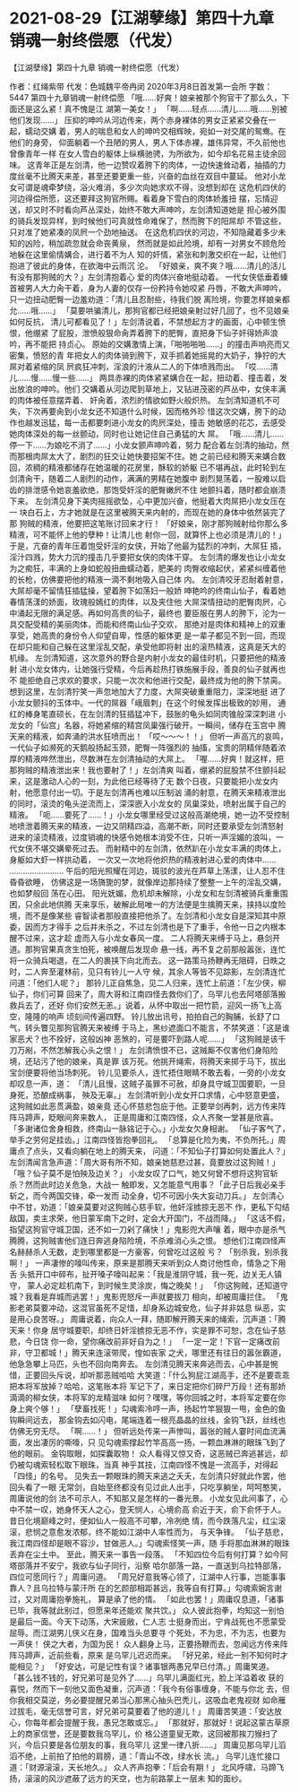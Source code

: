 # 2021-08-29【江湖孽缘】第四十九章 销魂一射终偿愿（代发）



【江湖孽缘】第四十九章 销魂一射终偿愿（代发）



作者：红绳紫带 代发：色城魏平帝冉闵 2020年3月8日首发第一会所 字数：5447
第四十九章销魂一射终偿愿
「哦……好爽！娘亲被那个狗官干了那么久，下面还是这么紧！真不愧是江 湖第一美女！」
「啊……轻点……清儿……哦……别被他们发现……」
压抑的呻吟从河边传来，两个赤身裸体的男女正紧紧交叠在一起，蠕动交媾 着，男人的喘息和女人的呻吟交相辉映，宛如一对交尾的鸳鸯。在他们的身旁， 仰面躺着一个丑陋的男人，男人下体赤裸，雄伟异常，不久前他也曾像青年一样 在女人雪白的躯体上纵横驰骋，为所欲为，如今却名花易主徒余回味。
这青年正是左剑清，他一边赞叹着胯下的肉体，一边快速耸动着，抽插的力 度丝毫不比腾天来差，甚至还要更重一些，兴奋的血丝在双目中蔓延。
他对小龙女可谓是魂牵梦绕，浴火难消，多少次向她求欢不得，没想到却在 这危机四伏的河边得偿所愿，这还要拜这狗官所赐。看着身下雪白的肉体娇羞扭 摆，忘情迎送，却又时不时看向芦丛深处，始终不敢大声呻吟，左剑清知道她是 担心被外围的骑兵发现异样，到时候他们可真就性命难保了，然而胯下的阳屌却 不管这些，只对准了她紧凑的凤屄一个劲地抽送。
在这危机四伏的河边，不知隐藏着多少未知的凶险，稍加疏忽就会命丧黄泉， 然而就是如此险境，却有一对男女不顾危险地躲在这里偷情媾合，进行着不为人 知的奸情，紧张和刺激交织在一起，让他们抱进了彼此的身体，在欲海中云雨沉 沦。
「好娘亲，爽不爽？哦……清儿的活儿有没有那狗贼的大？」左剑清抱着心 爱的肉体兴奋地挺动着。
一代女侠低垂着螓首被男人大力肏干着，身为人妻的仅存一份矜持令她咬紧 丹唇，不敢大声呻吟，只一边扭动肥臀一边羞劝道：「清儿且忍耐些，待我们脱 离险境，你要怎样娘亲都允……哦……」
「莫要哄骗清儿，那狗官都已经把娘亲射过好几回了，也不见娘亲如何反抗， 清儿可都看见了！」左剑清说着，不禁想起方才的画面，心中顿生愤恨，他绷紧 了屁股，泄愤般狠命肏弄着胯下的肥臀，直把身下仙子奸得娇声浪吟，再不能把 持贞心。
原始的交媾激情上演，「啪啪啪啪……」的撞击声响亮而又密集，愤怒的青 年把女人的肉体骑到胯下，双手抓着她摇晃的大奶子，狰狞的大屌对着紧缩的凤 屄疯狂冲刺，淫浪的汁液从二人的下体喷溅而出。
「哎……清儿……慢……慢一些……」
两具赤裸的肉体紧紧媾合在一起，扭动着、撞击着，发出放浪的呻吟。他们 交媾着从河边爬到草地上，又钻进茂密的芦丛中，女侠丰满的肉体被任意摆弄着、 奸肏着，浓烈的情欲如野火般炽热。
左剑清知道机不可失，下次再要肏到小龙女还不知道什么时候，因而格外珍 惜这次交媾，胯下的动作也越发迅猛，每一击都要刺进小龙女的肉屄深处，撞击 她敏感的花芯，去感受她肉体深处的每一丝颤动，同时也让她记住自己勇猛的大 屌。
「哦……清儿……停一下……为娘吃不消了……」小龙女颤声呻吟着，努力 配合着左剑清的抽动，然而那根肉屌太大了，剧烈的狂交让她快要招架不住。她 之前已经和腾天来媾合数回，浓稠的精液都储存在她温暖的花房里，酥软的娇躯 已不堪再战，此时轮到左剑清肏干，随着二人剧烈的动作，满满的男精在她腹中 剧烈晃荡着，一股难以启齿的排泄感令她哀羞欲绝，那饱受奸淫的肥臀嫩屄不住 地颤抖着，随时都会崩溃下来。
左剑清见身下美肉摇摇欲坠，心中更加兴奋，他挺着大肉屌把小龙女压在一 块白石上，方才她就是在这里被腾天来内射的，而现在她的身体中依然装完了那 狗贼的精液，他要把这笔账讨回来才行！
「好娘亲，刚才那狗贼射给你那么多精液，可不能怀上他的孽种！让清儿也 射你一回，就算怀上也必须是清儿的！」
于是，亢奋的青年压着饱受奸淫的女侠，开始了他最为猛烈的冲刺，大屌狂 插，淫汁四溅，势大力沉的撞击几乎要把女侠的肉体干穿。
左剑清的爆发也让小龙女为之痴狂，丰满的上身如蛇般扭曲蠕动着，肥美的 肉臀收缩起伏，紧紧纠缠着他的长枪，仿佛要把他的精液一滴不剩地吸入自己体 内。
左剑清咬牙忍耐着射意，大屌却毫不留情狂插猛操，望着胯下如荡妇一般娇 呻艳吟的终南山仙子，看着她春情荡漾的娇面，玫瑰般嫣红的肉体，以及夹住他 大屌深情扭动的肥臀肉屄，心中涌起无限的满足感。再如何高贵的仙子，最终也 要臣服在男人的胯下，沦为一具交配受精的美丽肉体，而能和终南山仙子交欢， 那绝对是肉体和精神上的双重享受，她高贵的身份令人仰望自卑，性感的躯体更 是一辈子都见不到一回，而现在却只能和自己躲在这里淫乱交配，承受他即将射 出的滚热精液，这真是天大的机缘。
左剑清知道，这次意外的野合是内射小龙女的最佳时机，只要把他的精液射 进小龙女体内，让她强行受精，今后再趁热打铁施展手段，善良的仙子就再也不 能拒绝自己求欢的要求，只能一次次和他进行交配，最终成为他的胯下禁脔。
想到这里，左剑清狞笑一声忽地加大了力度，大屌突破重重阻力，深深地挺 进了小龙女颤抖的玉体中。一代的屌器「峨眉刺」在这个时候发挥出极致的妙用， 通红的棒身笔直硕长，在左剑清的狂插猛冲下，鼓胀的龟头如同肉锥般深深刺进 小龙女的「仙宫」名器，将她紧缩的精宫凤巢强行破开。一瞬间，储存在玉宫中 腾天来的精液，如奔涌的洪水狂喷而出！
「哎～～～！！」
但听一声高亢的哀鸣，一代仙子如濒死的天鹅般扬起玉颈，肥臀一阵强烈的 抽搐，宝贵的阴精伴随着浓厚的精液哗然泄出，尽数淋在左剑清抽动的大屌上。
「喔……好爽！就这样，把那狗贼的精液泄出来！我也要射了！」左剑清爽 叫着，绷紧的屁股禁不住颤抖起来，这是激动人心的一刻，为此他已经等待了无 数个日夜，只要能把小龙女内射，他愿意付出一切。于是左剑清再也难以压制汹 涌的射意，在腾天来精液泄出的同时，滚烫的龟头逆流而上，深深嵌入小龙女的 凤巢深处，喷射出属于自己的精液。
「呃……要死了……！」小龙女哪里经受过这般高潮绝境，她一边不受控制 地喷泄着腾天来的精液，一边又阴精四溢，高潮不断，同时还要承受左剑清怒射 进来的滚烫精液，过度销魂的快感令她根本消受不住，只听一声淫媚的浪叫，一 代女侠不堪交媾晕死过去。
而射精中的左剑清，依然趴在小龙女丰满的肉体上，身躯如大虾一样拱动着， 一次又一次地将他炽热的精液射进心爱的肉体中……
……………………
午后的阳光照耀在河边，斑驳的波光在芦草上荡漾，让人忍不住昏昏欲睡， 仿佛这是一场旖旎的梦，就像岸边那持续了整整一上午的淫乱交媾，也如梦般回 荡在心田。
阳光妩媚，危机却未解除，小龙女和左剑清被骑兵重重围困，只余此地供腾 天来享乐，破解此局唯一的方法便是生擒腾天来，挟持以度险境，而不是像某些 睿智读者那般直接把他杀了。左剑清和小龙女自是深知其中原委，因而方才得手 之后并未杀之，不过左剑清也是下了重手，令他一日之内根本醒不过来，这才趁 虚而入与小龙女春风一度。
二人将腾天来缚于马上，悬剑开道。那狗官果真贪生怕死，被唤醒后发现命 悬一线，再不复之前那般嚣张，连忙将一众骑兵喝退，在二人的裹挟下向北而去。
这一路策马扬鞭再无阻碍，日昳之时，二人奔至灌林前，见只有铃儿一人守 候，其余人等皆不见踪影，左剑清连忙问道：「他们人呢？」
那铃儿正自焦急，见二人归来，连忙上前道：「左少侠，柳仙子，你们可算 回来了，周大哥和江南四怪去救你们了，乌罕儿也去阿塔部落搬救兵去了，还好 你们安然无恙。」说着，从怀中取出一把竹箭，迎风一扬飞上高空，隆隆的响声 顷刻间传遍四野。
铃儿放出讯号，拍拍自己的胸脯，长舒了口气，转头瞥见那狗官腾天来被缚 于马上，黑纱遮面口不能言，不禁笑道：「这是谁家恶犬？也不拴好，这般凶神 恶煞的，可是要吓到路人呢……」
「这狗贼是该千刀万剐，不然怎解我心头之恨！」
左剑清愤恨不已，这贼厮不仅害他们身陷险境，还玷污了他的娘亲，真是罪 该万死。他挑开绳索，将腾天来掷于马下，拔出宝剑便要将他当场刺死。
铃儿见要杀人，连忙捂住眼睛不敢去看，一旁的小龙女却叹息一声，道： 「清儿且慢，这贼子虽罪不可赦，却身具守城卫国要职，一旦身死，恐酿成祸事， 殃及无辜。」
左剑清听到小龙女开口求情，心中怒意更盛，这狗贼如此恶贯满盈，娘亲竟 还心怀慈悲包庇于他。正要举剑再刺，远方传来阵阵马蹄声，眨眼间奔来数人， 正是周庸和江南四怪，众人齐聚一堂甚是欣喜。
「多谢诸位舍身相救，终南山一脉铭记于心。」小龙女欠身相谢。
「仙子客气了，举手之劳何足挂齿。」江南四怪皆抱拳回礼。
「总算是化险为夷，不负所托。」周庸点了点头，又看向躺在地上的腾天来， 问道：「不知仙子打算如何处置此人？」
左剑清闻言急声道：「周大哥有所不知，娘亲她慈悲过甚，竟要放过这狗贼！」
「哦？仙子莫不是怕殃及边关？」
小龙女叹了口气，她又何曾不想将这狗官斩杀？然而此时边关危急，大战一 触即发，又怎能意气用事？「此子日后我必亲手斩之，而今两国交锋，牵一发而 动全身，切不可因小失大妄动刀兵。」
左剑清心中不甘，劝道：「娘亲莫要对这狗贼心慈手软，他奸淫掳掠无恶不 作，更私下勾结敌国，卖主求荣，他日蒙军南下之时，定会大开国门，不战而降。」
「这话不假，指望这狗官守城卫国，还不如一刀剁了痛快！」鬼影兜大声嚷 着，眼中亦是杀气腾腾，这狗贼害他们连日奔逃身陷险境，不杀难消心头之恨。
想他们江南四怪声名赫赫杀人无数，走到哪里都是一方豪客，何曾吃过这般 亏？
「别杀我，别杀我啊！」
一声凄惨的嚎叫传来，原来是那腾天来听到众人商讨他性命，情急之下用舌 头抵开口中碎布，扯开嗓子嚎叫起来：「我是淮阴守城，我一死，边关无人镇守， 蒙人必定趁机南下，到时候生灵涂炭，悔之晚矣！」
「你这狗贼，还知道守城？我看是弃城而逃罢！」鬼影兜怒斥一声就要拔刀 相向，却被周庸拦住。
「鬼影老弟莫要冲动，这混官虽死不足惜，却身系边城安危，仙子并非姑息 纵恶，实是用心良苦呀。」
周庸说着，向众人一拜，随即解开腾天来的绳索，沉声道：「腾天来！你身 居守城要职，却终日奸淫掳掠无恶不作，实是罪不可恕，念在仙子慈悲，今日饶 你一命，望你痛改前非好自为之！」
「一定一定！下官一定痛改前非，守卫都城！」腾天来连滚带爬，惶如丧家 之犬，哪里还有往日的嚣张霸道，他急急攀上马匹，头也不回向南奔去。
左剑清见腾天来奔逃而去，心中甚是惋惜，正要回头斥说，却听那恶贼哈哈 大笑道：「什么狗屁江湖高手，还不是要乖乖把本将军放掉？哈哈，这笔账本将 军记下了，来日定把你们碎尸万段！还有那娇滴滴的柳女侠，本将军的龙精滋味 如何？嘿嘿，等你回城之时，本将军定要在你身上爽个够！」
「孽畜找死！」勾魂索冷哼一声，扬起竹竿狠狠一甩，金色的鱼钩瞬间远去， 那金钩去如闪电，尾端连着一根亮晶晶的丝线，金钩飞跃，丝线也仿佛无穷无尽。
「啊……！」
但听远处传来一声惨叫，嚣张的贼人霎时间血流满面，发出凄厉的嘶嚎，只 见勾魂索撑起竹竿高高一扬，一颗血淋淋的眼珠飞到了他的眼前。
金钩取眼，如探囊取物！
众人看得又惊又奇，这恶贼已奔逃甚远，却仍被勾魂索轻松取下眼珠，当真 神乎其技，江南四怪不愧是一流高手，对得起「四怪」的名号。
见失去一颗眼珠的腾天来逃之夭夭，左剑清只好就此作罢，他回头看了一眼 无常剑，自始至终都没有见过此人出手，只吃享躺坐，呵呵憨笑，周庸说他的剑 法不可示人，不知那又是怎样的一番光景。
小龙女见此间事了，心中不禁一叹，她身怀天人之心，登天悯人，心境俞高 俞近于天，俞下俞怀于人。昔日化境巅峰之时，便如仙人一般高不可攀，冷冽绝 情，而今跌落凡尘，红尘滚滚，悲悯之意愈发浓郁，终不能如江湖中人率性而为， 与天争锋。
「仙子慈悲，我江南四怪却是眼不容沙，甘做恶人。」勾魂索怪笑一声，随 手将那血淋淋的眼珠丢弃在尘土中。
至此，腾天来一事告一段落。
「不知四位今后有何打算？如今阿塔部落并不安宁，我欲与仙子同行，沿察 哈尔部落一路，一直送到乌拉特部落，四位可愿同行？」周庸问道。
「周兄好意我等心领了，江湖中人行事，岂能事事靠人？且乌拉特与蒙汗所 在的乞颜部相距甚远，我等自有打算。」勾魂索婉言谢过，又对周庸抱拳施礼， 算是承了他的情。
「如此也罢！」周庸叹息道，「诸事已毕，我等就此别过，但愿来年还能欢 聚共饮。」
众人彼此抱拳，均知这一别怕是最后一面。今天下动荡，大宋疲敝，仁人志 士挺身而出，宁肯战死也不愿蒙受屈辱。而江湖男儿侠义在身，国难当头总要寻 个死处，不为忠，不为志，也要为一声侠！
侠之大者，为国为民！
众人翻身上马，正要扬鞭而去，忽闻远方传来阵阵马蹄声，近前些看，原来 是乌罕儿迟迟而来。
「好兄弟，经此一别不知何时才能相见？」
「好安达，可是记性有误？诸事银两愚兄早已付清。」周庸笑道。
「甚么钱不钱的，好兄弟可是见外了……」乌罕儿满面红光，脸上洋溢着收 获的喜悦，然而下一刻他又面色凝重，沉声道：「我今有俗事缠身，不能与你北 去，但你我相交莫逆，务必要提醒兄弟当心那黑心抽头巴秃儿，这吸血老鬼视财 如命雁过拔毛，毫无信誉可言，好兄弟可莫要着了他的道儿！」
周庸苦笑道：「安达放心，你每年都会提醒于我，愚兄怎敢或忘。」
「那就好，那就好！说起这蒙古草原上的商家信誉，还是要数我乌罕儿，价 格公道童叟无欺，这回被那挨刀猴扫了兴，今后只要是各位朋友的事，我乌罕儿 这里一律八折……」
周庸见那乌罕儿滔滔不绝，上前拍了拍他的肩膀，道：「青山不改，绿水长 流。」
乌罕儿连忙接口道：「财源滚滚，天长地久。」
众人齐声抱拳：「后会有期！」
北风呼啸，马蹄飞扬，滚滚的风沙遮蔽了远方的天空，也为前路蒙上一层未 知的面纱。



